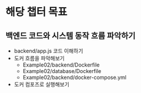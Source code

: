 # 해당 챕터 목표

## 백엔드 코드와 시스템 동작 흐름 파악하기

- backend/app.js 코드 이해하기
- 도커 흐름을 파악해보기
    - Example02/backend/Dockerfile
    - Example02/database/Dockerfile
    - Example02/backend/docker-compose.yml
- 도커 컴포즈로 실행해보기
